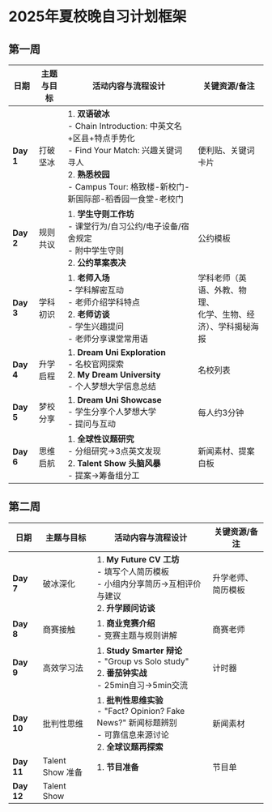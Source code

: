 # **2025年夏校晚自习计划框架**

## **第一周**

| 日期         | 主题与目标              | 活动内容与流程设计                                                                                                                                 | 关键资源/备注               |
|--------------|-------------------------|--------------------------------------------------------------------------------------------------------------------------------------------------|----------------------------|
| **Day 1**    | 打破坚冰  | 1. **双语破冰** <br> - Chain Introduction: 中英文名+区县+特点手势化 <br> - Find Your Match: 兴趣关键词寻人<br>2. **熟悉校园** <br> - Campus Tour: 格致楼-新校门-新国际部-稻香园一食堂-老校门 | 便利贴、关键词卡片         |
| **Day 2**    | 规则共议     | 1. **学生守则工作坊** <br> - 课堂行为/自习公约/电子设备/宿舍规定 <br> - 附中学生守则 <br> 2. **公约草案表决**  | 公约模板     |
| **Day 3**    | 学科初识       | 1. **老师入场** <br> - 学科解密互动 <br> - 老师介绍学科特点 <br>  2. **老师访谈** <br> - 学生兴趣提问 <br>  - 老师分享课堂常用语     | 学科老师（英语、外教、物理、<br> 化学、生物、经济）、学科揭秘海报           |
| **Day 4**    | 升学启程     | 1. **Dream Uni Exploration** <br> - 名校官网探索<br> 2. **My Dream University** <br> - 个人梦想大学信息总结                   | 名校列表         |
| **Day 5**    | 梦校分享     | 1. **Dream Uni Showcase**<br> - 学生分享个人梦想大学<br> - 提问与互动                   | 每人约3分钟         |
| **Day 6**    | 思维启航     | 1. **全球性议题研究** <br> - 分组研究→3点英文发现<br> 2. **Talent Show 头脑风暴** <br> - 提案→筹备组分工<br>    | 新闻素材、提案白板       |

## **第二周**

| 日期         | 主题与目标              | 活动内容与流程设计                                                                                                                             | 关键资源/备注            |
|--------------|-------------------------|----------------------------------------------------------------------------------------------------------------------------------------------|--------------------------|
| **Day 7**    | 破冰深化    | 1. **My Future CV 工坊**<br> - 填写个人简历模板<br> - 小组内分享简历→互相评价与建议<br> 2. **升学顾问访谈** | 升学老师、简历模板      |
| **Day 8**    | 商赛接触     | 1. **商业竞赛介绍** <br> - 竞赛主题与规则讲解 | 商赛老师       |
| **Day 9**    | 高效学习法   | 1. **Study Smarter 辩论** <br> - "Group vs Solo study"<br>2. **番茄钟实战** <br> - 25min自习→5min交流   | 计时器        |
| **Day 10**   | 批判性思维     | 1. **批判性思维实验**<br> - "Fact? Opinion? Fake News?" 新闻标题辨别<br> - 可靠信息来源讨论<br> 2. **全球议题再探索**<br>        | 新闻素材    |
| **Day 11**   | Talent Show 准备      | 1. **节目准备**               | 节目单           |
| **Day 12**   | Talent Show    |                       |       |
